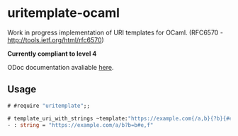 uritemplate-ocaml
===============

Work in progress implementation of URI templates for OCaml. (RFC6570 - http://tools.ietf.org/html/rfc6570)

**Currently compliant to level 4**

ODoc documentation avaliable [here](https://corinchappy.github.io/uritemplate-ocaml/).

## Usage

```ocaml
# #require "uritemplate";;

# template_uri_with_strings ~template:"https://example.com{/a,b}{?b}{#e,f}" ~variables:[("a", "a"); ("b", "b"); ("e", "e"); ("f", "f")];;
- : string = "https://example.com/a/b?b=b#e,f"
```
